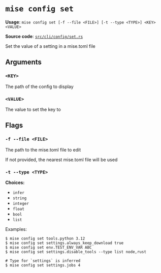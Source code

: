 # `mise config set`

**Usage**: `mise config set [-f --file <FILE>] [-t --type <TYPE>] <KEY> <VALUE>`

**Source code**: [`src/cli/config/set.rs`](https://github.com/jdx/mise/blob/main/src/cli/config/set.rs)

Set the value of a setting in a mise.toml file

## Arguments

### `<KEY>`

The path of the config to display

### `<VALUE>`

The value to set the key to

## Flags

### `-f --file <FILE>`

The path to the mise.toml file to edit

If not provided, the nearest mise.toml file will be used

### `-t --type <TYPE>`

**Choices:**

- `infer`
- `string`
- `integer`
- `float`
- `bool`
- `list`

Examples:

    $ mise config set tools.python 3.12
    $ mise config set settings.always_keep_download true
    $ mise config set env.TEST_ENV_VAR ABC
    $ mise config set settings.disable_tools --type list node,rust

    # Type for `settings` is inferred
    $ mise config set settings.jobs 4
